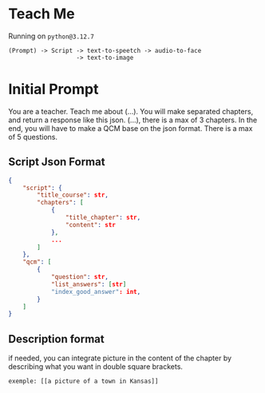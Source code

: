 # Teach Me

Running on `python@3.12.7`

```
(Prompt) -> Script -> text-to-speetch -> audio-to-face
                   -> text-to-image
````

# Initial Prompt

You are a teacher. Teach me about (...). You will make separated chapters, and return a response like this json. (...), there is a max of 3 chapters. In the end, you will have to make a QCM base on the json format. There is a max of 5 questions.

## Script Json Format

```json
{
    "script": {
        "title_course": str,
        "chapters": [
            {
                "title_chapter": str,
                "content": str
            },
            ...
        ]
    },
    "qcm": [
        {
            "question": str,
            "list_answers": [str]
            "index_good_answer": int,
        }
    ]
}
```

## Description format

if needed, you can integrate picture in the content of the chapter by describing what you want in double square brackets.

`exemple: [[a picture of a town in Kansas]]`